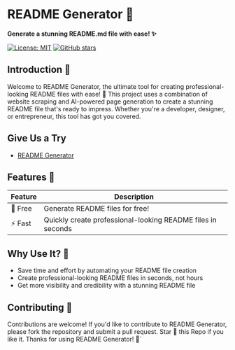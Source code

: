 # README Generator 🚀

**Generate a stunning README.md file with ease! ✨**

[![License: MIT](https://img.shields.io/badge/License-MIT-yellow.svg)](https://opensource.org/licenses/MIT)
[![GitHub stars](https://img.shields.io/github/stars/whoshelby/README-Generator.svg?style=social)](https://github.com/whoshelby/README-Generator)

## Introduction 🌟

Welcome to README Generator, the ultimate tool for creating professional-looking README files with ease! 🔧 This project uses a combination of website scraping and AI-powered page generation to create a stunning README file that's ready to impress. Whether you're a developer, designer, or entrepreneur, this tool has got you covered.

## Give Us a Try
- [README Generator](https://readme-generator-zg9o.onrender.com)

## Features 🎉

| Feature | Description |
| --- | --- |
| 🌟 Free | Generate README files for free! |
| ⚡️ Fast | Quickly create professional-looking README files in seconds |


## Why Use It? 🤔

* Save time and effort by automating your README file creation
* Create professional-looking README files in seconds, not hours
* Get more visibility and credibility with a stunning README file

## Contributing 🤝

Contributions are welcome! If you'd like to contribute to README Generator, please fork the repository and submit a pull request.
Star 🌟 this Repo if you like it.
Thanks for using README Generator! 🙏`
